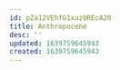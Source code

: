 ```yaml
---
id: pZa12VEhfG1xaz0REcA20
title: Anthropocene
desc: ''
updated: 1639759645943
created: 1639759645943
---
```


